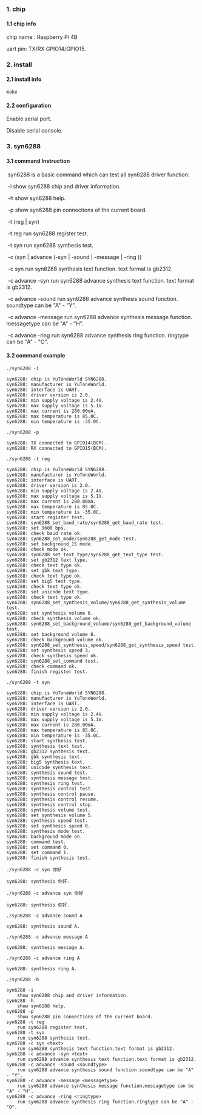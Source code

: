 ### 1. chip

#### 1.1 chip info

chip name : Raspberry Pi 4B

uart pin: TX/RX GPIO14/GPIO15.

### 2. install

#### 2.1 install info

```shell
make
```

#### 2.2 configuration

Enable serial port.

Disable serial console.

### 3. syn6288

#### 3.1 command Instruction

​          syn6288 is a basic command which can test all syn6288 driver function:

​           -i        show syn6288 chip and driver information.

​           -h       show syn6288 help.

​           -p       show syn6288 pin connections of the current board.

​           -t (reg | syn)

​           -t reg        run syn6288 register test.

​           -t syn        run syn6288 synthesis test.

​           -c (syn <text>| advance (-syn <text>| -sound <soundtype>| -message <messagetype>|  -ring <ringtype>))

​           -c syn <text>        run syn6288 synthesis text function. text format is gb2312.

​           -c advance -syn <text>        run syn6288 advance synthesis text function. text format is gb2312.

​           -c advance -sound <soundtype>        run syn6288 advance synthesis sound function. soundtype can be "A" - "Y".

​           -c advance -message <messagetype>        run syn6288 advance synthesis message function. messagetype can be "A" - "H".

​           -c advance -ring <ringtype>        run syn6288 advance synthesis ring function. ringtype can be "A" - "O".

#### 3.2 command example

```shell
./syn6288 -i

syn6288: chip is YuToneWorld SYN6288.
syn6288: manufacturer is YuToneWorld.
syn6288: interface is UART.
syn6288: driver version is 2.0.
syn6288: min supply voltage is 2.4V.
syn6288: max supply voltage is 5.1V.
syn6288: max current is 280.00mA.
syn6288: max temperature is 85.0C.
syn6288: min temperature is -35.0C.
```

```shell
./syn6288 -p

syn6288: TX connected to GPIO14(BCM).
syn6288: RX connected to GPIO15(BCM).
```

```shell
./syn6288 -t reg

syn6288: chip is YuToneWorld SYN6288.
syn6288: manufacturer is YuToneWorld.
syn6288: interface is UART.
syn6288: driver version is 2.0.
syn6288: min supply voltage is 2.4V.
syn6288: max supply voltage is 5.1V.
syn6288: max current is 280.00mA.
syn6288: max temperature is 85.0C.
syn6288: min temperature is -35.0C.
syn6288: start register test.
syn6288: syn6288_set_baud_rate/syn6288_get_baud_rate test.
syn6288: set 9600 bps.
syn6288: check baud rate ok.
syn6288: syn6288_set_mode/syn6288_get_mode test.
syn6288: set background_15 mode.
syn6288: check mode ok.
syn6288: syn6288_set_text_type/syn6288_get_text_type test.
syn6288: set gb2312 text type.
syn6288: check text type ok.
syn6288: set gbk text type.
syn6288: check text type ok.
syn6288: set big5 text type.
syn6288: check text type ok.
syn6288: set unicode text type.
syn6288: check text type ok.
syn6288: syn6288_set_synthesis_volume/syn6288_get_synthesis_volume test.
syn6288: set synthesis volume 6.
syn6288: check synthesis volume ok.
syn6288: syn6288_set_background_volume/syn6288_get_background_volume test.
syn6288: set background volume 8.
syn6288: check background volume ok.
syn6288: syn6288_set_synthesis_speed/syn6288_get_synthesis_speed test.
syn6288: set synthesis speed 3.
syn6288: check synthesis speed ok.
syn6288: syn6288_set_command test.
syn6288: check command ok.
syn6288: finish register test.
```

```shell
./syn6288 -t syn

syn6288: chip is YuToneWorld SYN6288.
syn6288: manufacturer is YuToneWorld.
syn6288: interface is UART.
syn6288: driver version is 2.0.
syn6288: min supply voltage is 2.4V.
syn6288: max supply voltage is 5.1V.
syn6288: max current is 280.00mA.
syn6288: max temperature is 85.0C.
syn6288: min temperature is -35.0C.
syn6288: start synthesis test.
syn6288: synthesis text test.
syn6288: gb2312 synthesis text.
syn6288: gbk synthesis text.
syn6288: big5 synthesis text.
syn6288: unicode synthesis text.
syn6288: synthesis sound test.
syn6288: synthesis message test.
syn6288: synthesis ring test.
syn6288: synthesis control test.
syn6288: synthesis control pause.
syn6288: synthesis control resume.
syn6288: synthesis control stop.
syn6288: synthesis volume test.
syn6288: set synthesis volume 5.
syn6288: synthesis speed test.
syn6288: set synthesis speed 0.
syn6288: synthesis mode test.
syn6288: background mode on.
syn6288: command test.
syn6288: set command 0.
syn6288: set command 1.
syn6288: finish synthesis test.
```

```shell
./syn6288 -c syn 你好

syn6288: synthesis 你好.
```

```shell
./syn6288 -c advance syn 你好

syn6288: synthesis 你好.
```

```shell
./syn6288 -c advance sound A

syn6288: synthesis sound A.
```

```shell
./syn6288 -c advance message A

syn6288: synthesis message A.
```

```shell
./syn6288 -c advance ring A

syn6288: synthesis ring A.
```

```shell
./syn6288 -h

syn6288 -i
	show syn6288 chip and driver information.
syn6288 -h
	show syn6288 help.
syn6288 -p
	show syn6288 pin connections of the current board.
syn6288 -t reg
	run syn6288 register test.
syn6288 -t syn
	run syn6288 synthesis test.
syn6288 -c syn <text>
	run syn6288 synthesis text function.text format is gb2312.
syn6288 -c advance -syn <text>
	run syn6288 advance synthesis text function.text format is gb2312.
syn6288 -c advance -sound <soundtype>
	run syn6288 advance synthesis sound function.soundtype can be "A" - "Y".
syn6288 -c advance -message <messagetype>
	run syn6288 advance synthesis message function.messagetype can be "A" - "H".
syn6288 -c advance -ring <ringtype>
	run syn6288 advance synthesis ring function.ringtype can be "A" - "O".
```

